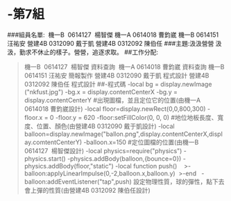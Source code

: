 # -第7組
###組員名單:  機一B  0614127  楊智傑 機一A 0614018 曹鈞崴 機一B 0614151 汪祐安 營建4B 0312090 戴于凱 營建4B 0312092 陳伯任
###主題:汲汲營營 汲汲，勤求不休止的樣子。營營，追逐求取。
##工作分配:
>機一B  0614127  楊智傑 資料查詢  機一A 0614018 曹鈞崴 資料查詢 機一B 0614151 汪祐安 簡報製作 營建4B 0312090 戴于凱 程式設計 營建4B 0312092 陳伯任 程式設計
##-程式碼
>-local bg = display.newImage ("nkfust.jpg") 
>-bg.x = display.contentCenterX
>-bg.y = display.contentCenterY 
#出現圖檔，並且定位它的位置(由機一A 0614018 曹鈞崴設計)
>-local floor=display.newRect(0,0,800,300)
>-floor.x = 0
>-floor.y = 620
>-floor:setFillColor(0, 0, 0)
#地位地板長度、寬度、位置、顏色(由營建4B 0312090 戴于凱設計)
>-local balloon=display.newImage("ballon.png",display.contentCenterX,display.comtentCenterY)
>-balloon.x=150
#定位圖檔的位置(由機一B  0614127  楊智傑設計)
>-local physics=require("physics")
>-physics.start()
>-physics.addBody(balloon,{bounce=0})
>-physics.addBody(floor,"static")
>-local function push()
    >-balloon:applyLinearImpulse(0,-2,balloon.x,balloon.y)
  >-end
  
>-balloon:addEventListener("tap",push)
設定物理性質，球的彈性，點下去會上彈的性質(由營建4B 0312092 陳伯任設計)

